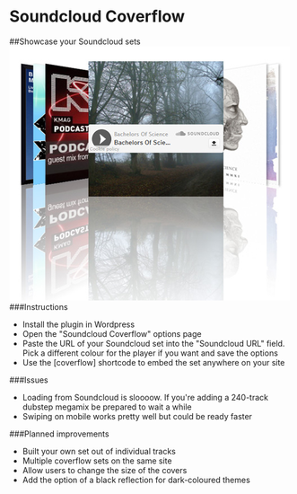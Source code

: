Soundcloud Coverflow
===================
##Showcase your Soundcloud sets
![ScreenShot](screenshot.jpg)
###Instructions
* Install the plugin in Wordpress
* Open the "Soundcloud Coverflow" options page
* Paste the URL of your Soundcloud set into the "Soundcloud URL" field. Pick a different colour for the player if you want and save the options
* Use the [coverflow] shortcode to embed the set anywhere on your site

###Issues
* Loading from Soundcloud is sloooow. If you're adding a 240-track dubstep megamix be prepared to wait a while
* Swiping on mobile works pretty well but could be ready faster

###Planned improvements
* Built your own set out of individual tracks
* Multiple coverflow sets on the same site
* Allow users to change the size of the covers
* Add the option of a black reflection for dark-coloured themes
